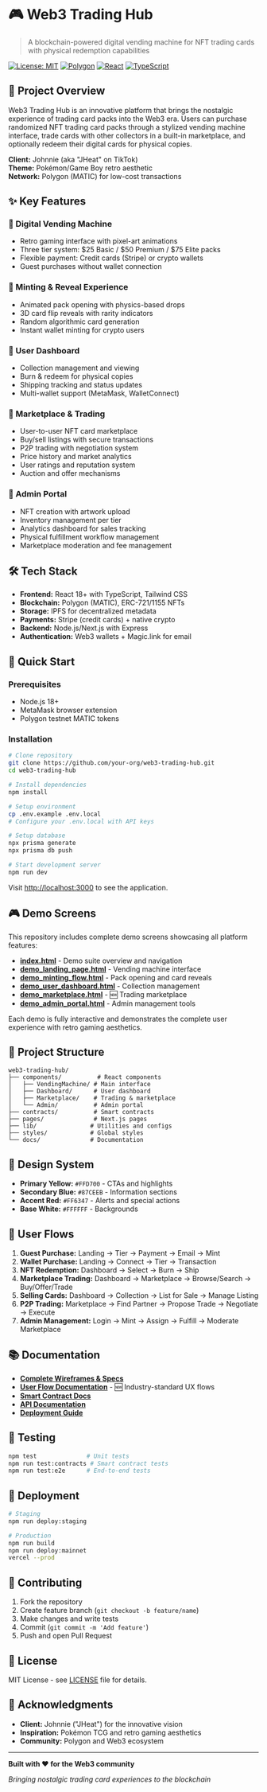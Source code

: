# 🎮 Web3 Trading Hub

> A blockchain-powered digital vending machine for NFT trading cards with physical redemption capabilities

[![License: MIT](https://img.shields.io/badge/License-MIT-yellow.svg)](https://opensource.org/licenses/MIT)
[![Polygon](https://img.shields.io/badge/Blockchain-Polygon-8247E5)](https://polygon.technology/)
[![React](https://img.shields.io/badge/Frontend-React-61DAFB)](https://reactjs.org/)
[![TypeScript](https://img.shields.io/badge/Language-TypeScript-3178C6)](https://www.typescriptlang.org/)

## 📖 Project Overview

Web3 Trading Hub is an innovative platform that brings the nostalgic experience of trading card packs into the Web3 era. Users can purchase randomized NFT trading card packs through a stylized vending machine interface, trade cards with other collectors in a built-in marketplace, and optionally redeem their digital cards for physical copies.

**Client:** Johnnie (aka "JHeat" on TikTok)  
**Theme:** Pokémon/Game Boy retro aesthetic  
**Network:** Polygon (MATIC) for low-cost transactions

## ✨ Key Features

### 🎰 Digital Vending Machine

- Retro gaming interface with pixel-art animations
- Three tier system: $25 Basic / $50 Premium / $75 Elite packs
- Flexible payment: Credit cards (Stripe) or crypto wallets
- Guest purchases without wallet connection

### 🎪 Minting & Reveal Experience

- Animated pack opening with physics-based drops
- 3D card flip reveals with rarity indicators
- Random algorithmic card generation
- Instant wallet minting for crypto users

### 👤 User Dashboard

- Collection management and viewing
- Burn & redeem for physical copies
- Shipping tracking and status updates
- Multi-wallet support (MetaMask, WalletConnect)

### 🛒 Marketplace & Trading

- User-to-user NFT card marketplace
- Buy/sell listings with secure transactions
- P2P trading with negotiation system
- Price history and market analytics
- User ratings and reputation system
- Auction and offer mechanisms

### 🔐 Admin Portal

- NFT creation with artwork upload
- Inventory management per tier
- Analytics dashboard for sales tracking
- Physical fulfillment workflow management
- Marketplace moderation and fee management

## 🛠 Tech Stack

- **Frontend:** React 18+ with TypeScript, Tailwind CSS
- **Blockchain:** Polygon (MATIC), ERC-721/1155 NFTs
- **Storage:** IPFS for decentralized metadata
- **Payments:** Stripe (credit cards) + native crypto
- **Backend:** Node.js/Next.js with Express
- **Authentication:** Web3 wallets + Magic.link for email

## 🚀 Quick Start

### Prerequisites

- Node.js 18+
- MetaMask browser extension
- Polygon testnet MATIC tokens

### Installation

```bash
# Clone repository
git clone https://github.com/your-org/web3-trading-hub.git
cd web3-trading-hub

# Install dependencies
npm install

# Setup environment
cp .env.example .env.local
# Configure your .env.local with API keys

# Setup database
npx prisma generate
npx prisma db push

# Start development server
npm run dev
```

Visit [http://localhost:3000](http://localhost:3000) to see the application.

## 🎮 Demo Screens

This repository includes complete demo screens showcasing all platform features:

- **[index.html](./index.html)** - Demo suite overview and navigation
- **[demo_landing_page.html](./demo_landing_page.html)** - Vending machine interface
- **[demo_minting_flow.html](./demo_minting_flow.html)** - Pack opening and card reveals
- **[demo_user_dashboard.html](./demo_user_dashboard.html)** - Collection management
- **[demo_marketplace.html](./demo_marketplace.html)** - 🆕 Trading marketplace
- **[demo_admin_portal.html](./demo_admin_portal.html)** - Admin management tools

Each demo is fully interactive and demonstrates the complete user experience with retro gaming aesthetics.

## 📁 Project Structure

```
web3-trading-hub/
├── components/          # React components
│   ├── VendingMachine/ # Main interface
│   ├── Dashboard/      # User dashboard
│   ├── Marketplace/    # Trading & marketplace
│   └── Admin/          # Admin portal
├── contracts/          # Smart contracts
├── pages/              # Next.js pages
├── lib/               # Utilities and configs
├── styles/            # Global styles
└── docs/              # Documentation
```

## 🎨 Design System

- **Primary Yellow:** `#FFD700` - CTAs and highlights
- **Secondary Blue:** `#87CEEB` - Information sections
- **Accent Red:** `#FF6347` - Alerts and special actions
- **Base White:** `#FFFFFF` - Backgrounds

## 🔄 User Flows

1. **Guest Purchase:** Landing → Tier → Payment → Email → Mint
2. **Wallet Purchase:** Landing → Connect → Tier → Transaction
3. **NFT Redemption:** Dashboard → Select → Burn → Ship
4. **Marketplace Trading:** Dashboard → Marketplace → Browse/Search → Buy/Offer/Trade
5. **Selling Cards:** Dashboard → Collection → List for Sale → Manage Listing
6. **P2P Trading:** Marketplace → Find Partner → Propose Trade → Negotiate → Execute
7. **Admin Management:** Login → Mint → Assign → Fulfill → Moderate Marketplace

## 📚 Documentation

- **[Complete Wireframes & Specs](./Web3_Trading_Hub_Wireframes.md)**
- **[User Flow Documentation](./User_Flow_Documentation.md)** - 🆕 Industry-standard UX flows
- **[Smart Contract Docs](./docs/contracts.md)**
- **[API Documentation](./docs/api.md)**
- **[Deployment Guide](./docs/deployment.md)**

## 🧪 Testing

```bash
npm test              # Unit tests
npm run test:contracts # Smart contract tests
npm run test:e2e      # End-to-end tests
```

## 🚀 Deployment

```bash
# Staging
npm run deploy:staging

# Production
npm run build
npm run deploy:mainnet
vercel --prod
```

## 🤝 Contributing

1. Fork the repository
2. Create feature branch (`git checkout -b feature/name`)
3. Make changes and write tests
4. Commit (`git commit -m 'Add feature'`)
5. Push and open Pull Request

## 📄 License

MIT License - see [LICENSE](LICENSE) file for details.

## 🙏 Acknowledgments

- **Client:** Johnnie ("JHeat") for the innovative vision
- **Inspiration:** Pokémon TCG and retro gaming aesthetics
- **Community:** Polygon and Web3 ecosystem

---

**Built with ❤️ for the Web3 community**

_Bringing nostalgic trading card experiences to the blockchain_
